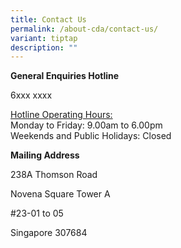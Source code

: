 ```yaml
---
title: Contact Us
permalink: /about-cda/contact-us/
variant: tiptap
description: ""
---
```

<p><strong>General Enquiries Hotline </strong>
</p>
<p>6xxx xxxx</p>
<p><u>Hotline Operating Hours:</u>
<br>Monday to Friday: 9.00am to 6.00pm
<br>Weekends and Public Holidays: Closed</p>
<p><strong>Mailing Address</strong>
</p>
<p>238A Thomson Road</p>
<p>Novena Square Tower A</p>
<p>#23-01 to 05</p>
<p>Singapore 307684</p>
<p></p>